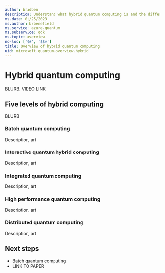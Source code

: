 ```yaml
---
author: bradben
description: Understand what hybrid quantum computing is and the different implementation types.
ms.date: 01/25/2023
ms.author: brbenefield
ms.service: azure-quantum
ms.subservice: qdk
ms.topic: overview
no-loc: ['Q#', '$$v']
title: Overview of hybrid quantum computing
uid: microsoft.quantum.overview.hybrid
---
```


# Hybrid quantum computing

BLURB, VIDEO LINK

## Five levels of hybrid computing

BLURB

### Batch quantum computing

Description, art

### Interactive quantum hybrid computing

Description, art

### Integrated quantum computing

Description, art

### High performance quantum computing

Description, art

### Distributed quantum computing

Description, art
 
## Next steps

- Batch quantum computing
- LINK TO PAPER